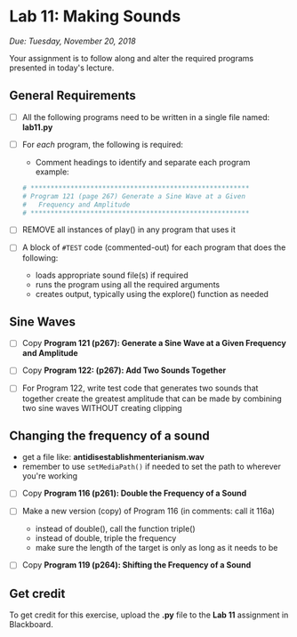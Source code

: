 # Lab 11: Making Sounds
*Due: Tuesday, November 20, 2018*

Your assignment is to follow along and alter the required programs presented in today's lecture.

## General Requirements

- [ ] All the following programs need to be written in a single file named: **lab11.py**

- [ ] For *each* program, the following is required:
  - Comment headings to identify and separate each program<br>example:

  ```python
  # *******************************************************
  # Program 121 (page 267) Generate a Sine Wave at a Given 
  #   Frequency and Amplitude
  # *******************************************************
  ```

- [ ] REMOVE all instances of play() in any program that uses it

- [ ] A block of `#TEST` code (commented-out) for each program that does the following:
	- loads appropriate sound file(s) if required
	- runs the program using all the required arguments
	- creates output, typically using the explore() function as needed

## Sine Waves

- [ ] Copy **Program 121 (p267): Generate a Sine Wave at a Given Frequency and Amplitude**

- [ ] Copy **Program 122: (p267): Add Two Sounds Together**

- [ ] For Program 122, write test code that generates two sounds that together create the greatest amplitude that can be made by combining two sine waves WITHOUT creating clipping

## Changing the frequency of a sound
- get a file like: **antidisestablishmenterianism.wav**
- remember to use `setMediaPath()` if needed to set the path to wherever you're working

- [ ] Copy **Program 116 (p261): Double the Frequency of a Sound**

- [ ] Make a new version (copy) of Program 116 (in comments: call it 116a)
  -	instead of double(), call the function triple()
  -	instead of double, triple the frequency
  -	make sure the length of the target is only as long as it needs to be

- [ ] Copy **Program 119 (p264): Shifting the Frequency of a Sound**

## Get credit

To get credit for this exercise, upload the **.py** file to the **Lab 11** assignment in Blackboard.


